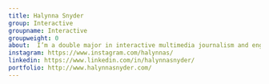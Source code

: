 ```yaml
---
title: Halynna Snyder
group: Interactive
groupname: Interactive
groupweight: 0
about:  I’m a double major in interactive multimedia journalism and english with a concentration in film studies. A fun fact about me is that I was a ballerina for 13 years!
instagram: https://www.instagram.com/halynnas/
linkedin: https://www.linkedin.com/in/halynnasnyder/
portfolio: http://www.halynnasnyder.com/
---
```

